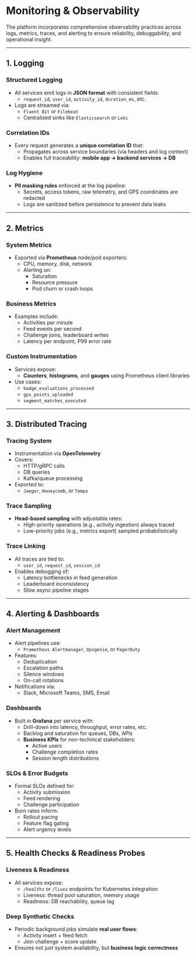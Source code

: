 # Monitoring & Observability

The platform incorporates comprehensive observability practices across logs, metrics, traces, and alerting to ensure reliability, debuggability, and operational insight.

---

## 1. Logging

### **Structured Logging**
- All services emit logs in **JSON format** with consistent fields:
  - `request_id`, `user_id`, `activity_id`, `duration_ms`, etc.
- Logs are streamed via:
  - `Fluent Bit` or `Filebeat`
  - Centralized sinks like `Elasticsearch` or `Loki`

### **Correlation IDs**
- Every request generates a **unique correlation ID** that:
  - Propagates across service boundaries (via headers and log context)
  - Enables full traceability: **mobile app → backend services → DB**

### **Log Hygiene**
- **PII masking rules** enforced at the log pipeline:
  - Secrets, access tokens, raw telemetry, and GPS coordinates are redacted
  - Logs are sanitized before persistence to prevent data leaks

---

## 2. Metrics

### **System Metrics**
- Exported via **Prometheus** node/pod exporters:
  - CPU, memory, disk, network
  - Alerting on:
    - Saturation
    - Resource pressure
    - Pod churn or crash loops

### **Business Metrics**
- Examples include:
  - Activities per minute
  - Feed events per second
  - Challenge joins, leaderboard writes
  - Latency per endpoint, P99 error rate

### **Custom Instrumentation**
- Services expose:
  - **Counters**, **histograms**, and **gauges** using Prometheus client libraries
- Use cases:
  - `badge_evaluations_processed`
  - `gps_points_uploaded`
  - `segment_matches_executed`

---

## 3. Distributed Tracing

### **Tracing System**
- Instrumentation via **OpenTelemetry**
- Covers:
  - HTTP/gRPC calls
  - DB queries
  - Kafka/queue processing
- Exported to:
  - `Jaeger`, `Honeycomb`, or `Tempo`

### **Trace Sampling**
- **Head-based sampling** with adjustable rates:
  - High-priority operations (e.g., activity ingestion) always traced
  - Low-priority jobs (e.g., metrics export) sampled probabilistically

### **Trace Linking**
- All traces are tied to:
  - `user_id`, `request_id`, `session_id`
- Enables debugging of:
  - Latency bottlenecks in feed generation
  - Leaderboard inconsistency
  - Slow async pipeline stages

---

## 4. Alerting & Dashboards

### **Alert Management**
- Alert pipelines use:
  - `Prometheus Alertmanager`, `Opsgenie`, or `PagerDuty`
- Features:
  - Deduplication
  - Escalation paths
  - Silence windows
  - On-call rotations
- Notifications via:
  - Slack, Microsoft Teams, SMS, Email

### **Dashboards**
- Built in **Grafana** per service with:
  - Drill-down into latency, throughput, error rates, etc.
  - Backlog and saturation for queues, DBs, APIs
  - **Business KPIs** for non-technical stakeholders:
    - Active users
    - Challenge completion rates
    - Session length distributions

### **SLOs & Error Budgets**
- Formal SLOs defined for:
  - Activity submission
  - Feed rendering
  - Challenge participation
- Burn rates inform:
  - Rollout pacing
  - Feature flag gating
  - Alert urgency levels

---

## 5. Health Checks & Readiness Probes

### **Liveness & Readiness**
- All services expose:
  - `/healthz` or `/livez` endpoints for Kubernetes integration
  - Liveness: thread pool saturation, memory usage
  - Readiness: DB reachability, queue lag

### **Deep Synthetic Checks**
- Periodic background jobs simulate **real user flows**:
  - Activity insert + feed fetch
  - Join challenge + score update
- Ensures not just system availability, but **business logic correctness**
